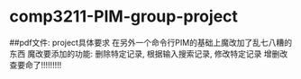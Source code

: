 # comp3211-PIM-group-project
##pdf文件: project具体要求
在另外一个命令行PIM的基础上魔改加了乱七八糟的东西
魔改要添加的功能: 删除特定记录, 根据输入搜索记录, 修改特定记录
增删改查要命了!!!!!!!!!
